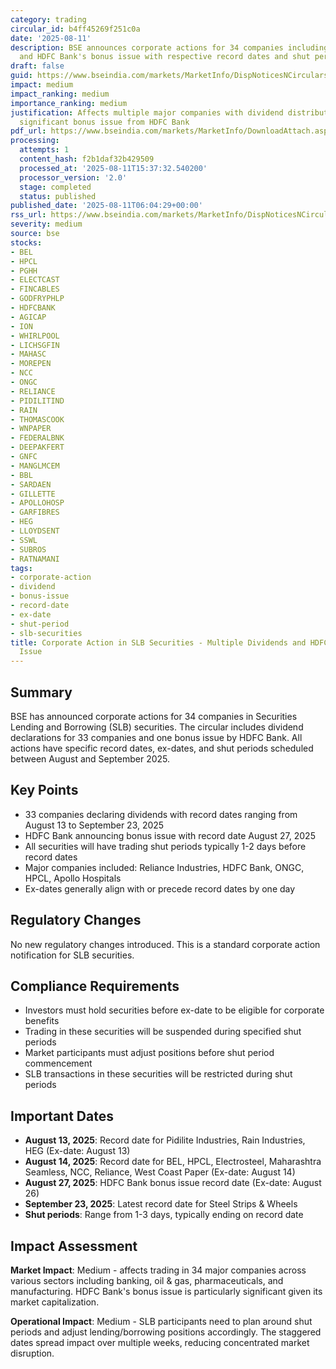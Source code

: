 ```yaml
---
category: trading
circular_id: b4ff45269f251c0a
date: '2025-08-11'
description: BSE announces corporate actions for 34 companies including dividend declarations
  and HDFC Bank's bonus issue with respective record dates and shut periods.
draft: false
guid: https://www.bseindia.com/markets/MarketInfo/DispNoticesNCirculars.aspx?Noticeid={DFB6BC1E-297F-45A1-A6C8-BBDEA9DC6311}&noticeno=20250811-5&dt=08/11/2025&icount=5&totcount=58&flag=0
impact: medium
impact_ranking: medium
importance_ranking: medium
justification: Affects multiple major companies with dividend distributions and one
  significant bonus issue from HDFC Bank
pdf_url: https://www.bseindia.com/markets/MarketInfo/DownloadAttach.aspx?id=20250811-5&attachedId=9156d13b-f527-4969-99b8-9261d9075605
processing:
  attempts: 1
  content_hash: f2b1daf32b429509
  processed_at: '2025-08-11T15:37:32.540200'
  processor_version: '2.0'
  stage: completed
  status: published
published_date: '2025-08-11T06:04:29+00:00'
rss_url: https://www.bseindia.com/markets/MarketInfo/DispNoticesNCirculars.aspx?Noticeid={DFB6BC1E-297F-45A1-A6C8-BBDEA9DC6311}&noticeno=20250811-5&dt=08/11/2025&icount=5&totcount=58&flag=0
severity: medium
source: bse
stocks:
- BEL
- HPCL
- PGHH
- ELECTCAST
- FINCABLES
- GODFRYPHLP
- HDFCBANK
- AGICAP
- ION
- WHIRLPOOL
- LICHSGFIN
- MAHASC
- MOREPEN
- NCC
- ONGC
- RELIANCE
- PIDILITIND
- RAIN
- THOMASCOOK
- WNPAPER
- FEDERALBNK
- DEEPAKFERT
- GNFC
- MANGLMCEM
- BBL
- SARDAEN
- GILLETTE
- APOLLOHOSP
- GARFIBRES
- HEG
- LLOYDSENT
- SSWL
- SUBROS
- RATNAMANI
tags:
- corporate-action
- dividend
- bonus-issue
- record-date
- ex-date
- shut-period
- slb-securities
title: Corporate Action in SLB Securities - Multiple Dividends and HDFC Bank Bonus
  Issue
---
```


## Summary

BSE has announced corporate actions for 34 companies in Securities Lending and Borrowing (SLB) securities. The circular includes dividend declarations for 33 companies and one bonus issue by HDFC Bank. All actions have specific record dates, ex-dates, and shut periods scheduled between August and September 2025.

## Key Points

- 33 companies declaring dividends with record dates ranging from August 13 to September 23, 2025
- HDFC Bank announcing bonus issue with record date August 27, 2025
- All securities will have trading shut periods typically 1-2 days before record dates
- Major companies included: Reliance Industries, HDFC Bank, ONGC, HPCL, Apollo Hospitals
- Ex-dates generally align with or precede record dates by one day

## Regulatory Changes

No new regulatory changes introduced. This is a standard corporate action notification for SLB securities.

## Compliance Requirements

- Investors must hold securities before ex-date to be eligible for corporate benefits
- Trading in these securities will be suspended during specified shut periods
- Market participants must adjust positions before shut period commencement
- SLB transactions in these securities will be restricted during shut periods

## Important Dates

- **August 13, 2025**: Record date for Pidilite Industries, Rain Industries, HEG (Ex-date: August 13)
- **August 14, 2025**: Record date for BEL, HPCL, Electrosteel, Maharashtra Seamless, NCC, Reliance, West Coast Paper (Ex-date: August 14)
- **August 27, 2025**: HDFC Bank bonus issue record date (Ex-date: August 26)
- **September 23, 2025**: Latest record date for Steel Strips & Wheels
- **Shut periods**: Range from 1-3 days, typically ending on record date

## Impact Assessment

**Market Impact**: Medium - affects trading in 34 major companies across various sectors including banking, oil & gas, pharmaceuticals, and manufacturing. HDFC Bank's bonus issue is particularly significant given its market capitalization.

**Operational Impact**: Medium - SLB participants need to plan around shut periods and adjust lending/borrowing positions accordingly. The staggered dates spread impact over multiple weeks, reducing concentrated market disruption.